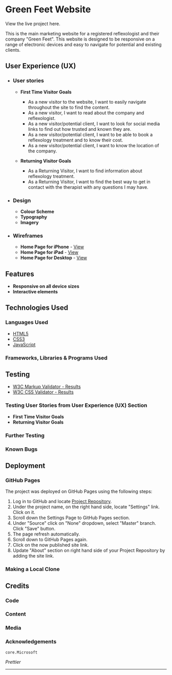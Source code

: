 # **Green Feet Website**
View the live project here.

This is the main marketing website for a registered reflexologist and their company "Green Feet".
This website is designed to be responsive on a range of electronic devices and easy to navigate for potential and existing clients.

## **User Experience (UX)**
* ### **User stories**
    * **First Time Visitor Goals**
        * As a new visitor to the website, I want to easily navigate throughout the site to find the content.
        * As a new visitor, I want to read about the company and reflexologist.
        * As a new visitor/potential client, I want to look for social media links to find out how trusted and known they are.
        * As a new visitor/potential client, I want to be able to book a reflexology treatment and to know their cost.
        * As a new visitor/potential client, I want to know the location of the company.

    * **Returning Visitor Goals**
        * As a Returning Visitor, I want to find information about reflexology treatment.
        * As a Returning Visitor, I want to find the best way to get in contact with the therapist with any questions I may have.
* ### **Design**
    * **Colour Scheme**
    * **Typography**
    * **Imagery**
* ### **Wireframes**
    * **Home Page for iPhone** - [View](https://github.com/oksanaokhten/green-feet/assets/images/iPhone.png)
    * **Home Page for iPad** - [View](https://github.com/oksanaokhten/green-feet/assets/images/iPad.png)
    * **Home Page for Desktop** - [View](https://github.com/oksanaokhten/green-feet/assets/images/desktop.png)
## **Features**
* **Responsive on all device sizes**
* **Interactive elements**
## **Technologies Used**
### **Languages Used**
* [HTML5](https://en.wikipedia.org/wiki/HTML5)
* [CSS3](https://en.wikipedia.org/wiki/CSS)
* [JavaScript](https://en.wikipedia.org/wiki/JavaScript)
### **Frameworks, Libraries & Programs Used**
## **Testing**
* [W3C Markup Validator - Results]()
* [W3C CSS Validator - Results]()
### **Testing User Stories from User Experience (UX) Section**
* **First Time Visitor Goals**
* **Returning Visitor Goals**
### **Further Testing**
### **Known Bugs**
## **Deployment**
### **GitHub Pages**
The project was deployed on GitHub Pages using the following steps:
1. Log in to GitHub and locate [Project Repository](https://github.com/oksanaokhten/green-feet).
1. Under the project name, on the right hand side, locate "Settings" link. Click on it.
1. Scroll down the Settings Page to GitHub Pages section.
1. Under "Source" click on "None" dropdown, select "Master" branch. Click "Save" button.
1. The page refresh automatically.
1. Scroll down to GitHub Pages again.
1. Click on the now published site link.
1. Update "About" section on right hand side of your Project Repository by adding the site link.

### **Making a Local Clone**
## **Credits**
### **Code**
### **Content**
### **Media**
### **Acknowledgements**









 `core.Microsoft` 

 _Prettier_ 

-------